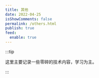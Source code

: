 ```yaml
---
title: 其他
date: 2022-04-25
isShowComments: false
permalink: /others.html
publish: true
feed:
  enable: true
---
```

:::tip

这里主要记录一些零碎的技术内容，学习为主。

:::

